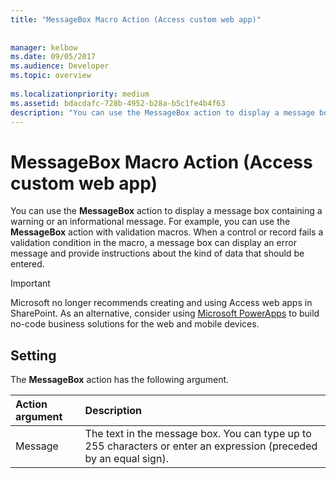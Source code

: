 ```yaml
---
title: "MessageBox Macro Action (Access custom web app)"
 
 
manager: kelbow
ms.date: 09/05/2017
ms.audience: Developer
ms.topic: overview
  
ms.localizationpriority: medium
ms.assetid: bdacdafc-728b-4952-b28a-b5c1fe4b4f63
description: "You can use the MessageBox action to display a message box containing a warning or an informational message. For example, you can use the MessageBox action with validation macros. When a control or record fails a validation condition in the macro, a message box can display an error message and provide instructions about the kind of data that should be entered."
---
```


# MessageBox Macro Action (Access custom web app)

You can use the **MessageBox** action to display a message box containing a warning or an informational message. For example, you can use the **MessageBox** action with validation macros. When a control or record fails a validation condition in the macro, a message box can display an error message and provide instructions about the kind of data that should be entered. 
  
> [!IMPORTANT]
> Microsoft no longer recommends creating and using Access web apps in SharePoint. As an alternative, consider using [Microsoft PowerApps](https://powerapps.microsoft.com/en-us/) to build no-code business solutions for the web and mobile devices. 
  
## Setting

The **MessageBox** action has the following argument. 
  
|**Action argument**|**Description**|
|:-----|:-----|
|Message  <br/> |The text in the message box. You can type up to 255 characters or enter an expression (preceded by an equal sign).  <br/> |
   

